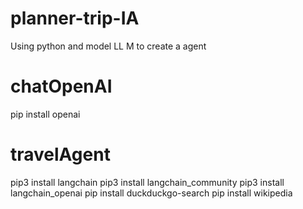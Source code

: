 # planner-trip-IA

Using python and model LL M to create a agent

# chatOpenAI

pip install openai

# travelAgent

pip3 install langchain
pip3 install langchain_community
pip3 install langchain_openai
pip install duckduckgo-search
pip install wikipedia
